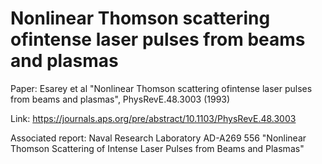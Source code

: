 # Nonlinear Thomson scattering ofintense laser pulses from beams and plasmas

Paper: Esarey et al "Nonlinear Thomson scattering ofintense laser pulses from beams and plasmas", PhysRevE.48.3003 (1993)

Link: https://journals.aps.org/pre/abstract/10.1103/PhysRevE.48.3003

Associated report: Naval Research Laboratory AD-A269 556 "Nonlinear Thomson Scattering of Intense Laser Pulses from Beams and Plasmas"
